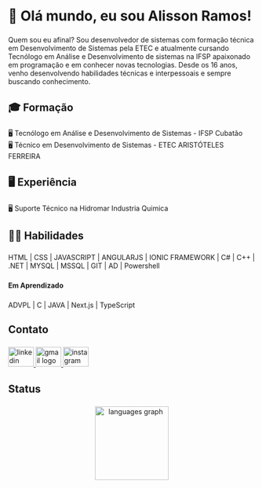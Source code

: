 <h1 align="left">👋 Olá mundo, eu sou Alisson Ramos!</h1>

###

<p align="left">Quem sou eu afinal? Sou desenvolvedor de sistemas com formação técnica em Desenvolvimento de Sistemas pela ETEC e atualmente cursando Tecnólogo em Análise e Desenvolvimento de sistemas na IFSP apaixonado em programação e em conhecer novas tecnologias. Desde os 16 anos, venho desenvolvendo habilidades técnicas e interpessoais e sempre buscando conhecimento.</p>

###

<h2 align="left">🎓 Formação</h2>

###

<p align="left">🖥️ Tecnólogo em Análise e Desenvolvimento de Sistemas - IFSP Cubatão<br>🖥️ Técnico em Desenvolvimento de Sistemas - ETEC ARISTÓTELES FERREIRA</p>

###

<h2 align="left">🖥️  Experiência</h2>

###

<p align="left">🖥️ Suporte Técnico na Hidromar Industria Quimica</p>

###

<h2 align="left">👩‍💻 Habilidades</h2>

###

<p align="left">HTML | CSS | JAVASCRIPT | ANGULARJS | IONIC FRAMEWORK | C#  | C++ | .NET | MYSQL | MSSQL | GIT | AD | Powershell</p>

###

<h4 align="left">Em Aprendizado</h4>

###

<p align="left"> ADVPL | C | JAVA | Next.js | TypeScript </p>

###

<h2 align="left">Contato</h2>

###

<div align="left">
  <a href="https://linkedin.com/in/alissonramos013" target="_blank">
    <img src="https://raw.githubusercontent.com/maurodesouza/profile-readme-generator/master/src/assets/icons/social/linkedin/default.svg" width="52" height="40" alt="linkedin logo"  />
  </a>
  <a href="mailto:alisson.r.santos92@gmail.com" target="_blank">
    <img src="https://raw.githubusercontent.com/maurodesouza/profile-readme-generator/master/src/assets/icons/social/gmail/default.svg" width="52" height="40" alt="gmail logo"  />
  </a>
  <a href="https://instagram.com/alisson.ramos013" target="_blank">
    <img src="https://raw.githubusercontent.com/maurodesouza/profile-readme-generator/master/src/assets/icons/social/instagram/default.svg" width="52" height="40" alt="instagram logo"  />
  </a>
</div>

###

<h2 align="left">Status</h2>

###

<div align="center">
  <img src="https://github-readme-stats.vercel.app/api/top-langs?username=Alisson-Ramos&locale=en&hide_title=false&layout=compact&card_width=320&langs_count=4&theme=radical&hide_border=true&order=2" height="150" alt="languages graph"  />
</div>

###
